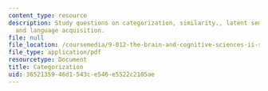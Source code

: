 ```yaml
---
content_type: resource
description: Study questions on categorization, similarity., latent semantic analysis,
  and language acquisition.
file: null
file_location: /coursemedia/9-012-the-brain-and-cognitive-sciences-ii-spring-2002/3652135946d1543ce546e5522c2105ae_catagorization.pdf
file_type: application/pdf
resourcetype: Document
title: Categorization
uid: 36521359-46d1-543c-e546-e5522c2105ae
---
```

